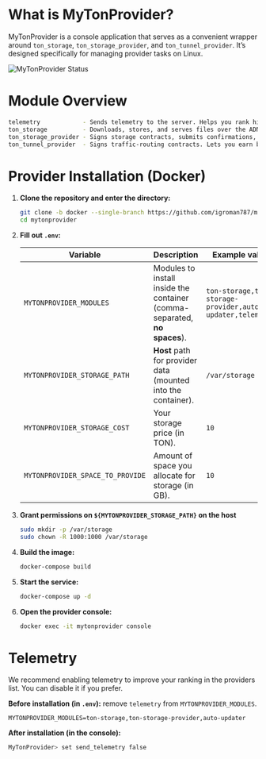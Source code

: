 # What is MyTonProvider?

MyTonProvider is a console application that serves as a convenient wrapper around `ton_storage`, `ton_storage_provider`, and `ton_tunnel_provider`. It’s designed specifically for managing provider tasks on Linux.

![MyTonProvider Status](resources/screen.png)

# Module Overview

```bash
telemetry            - Sends telemetry to the server. Helps you rank higher in the providers list.
ton_storage          - Downloads, stores, and serves files over the ADNL protocol. Required by ton_storage_provider.
ton_storage_provider - Signs storage contracts, submits confirmations, and receives payments. Lets you earn by storing others’ files.
ton_tunnel_provider  - Signs traffic-routing contracts. Lets you earn by proxying others’ traffic through your IP address.
```

# Provider Installation (Docker)

1. **Clone the repository and enter the directory:**

   ```bash
   git clone -b docker --single-branch https://github.com/igroman787/mytonprovider.git
   cd mytonprovider
   ```

2. **Fill out `.env`:**

   | Variable                         | Description                                                               | Example value                                             |
   | -------------------------------- | ------------------------------------------------------------------------- | --------------------------------------------------------- |
   | `MYTONPROVIDER_MODULES`          | Modules to install inside the container (comma-separated, **no spaces**). | `ton-storage,ton-storage-provider,auto-updater,telemetry` |
   | `MYTONPROVIDER_STORAGE_PATH`     | **Host** path for provider data (mounted into the container).             | `/var/storage`                                            |
   | `MYTONPROVIDER_STORAGE_COST`     | Your storage price (in TON).                                              | `10`                                                      |
   | `MYTONPROVIDER_SPACE_TO_PROVIDE` | Amount of space you allocate for storage (in GB).                         | `10`                                                      |

3. **Grant permissions on `${MYTONPROVIDER_STORAGE_PATH}` on the host**

   ```bash
   sudo mkdir -p /var/storage
   sudo chown -R 1000:1000 /var/storage
   ```

4. **Build the image:**

   ```bash
   docker-compose build
   ```

5. **Start the service:**

   ```bash
   docker-compose up -d
   ```

6. **Open the provider console:**

   ```bash
   docker exec -it mytonprovider console
   ```

# Telemetry

We recommend enabling telemetry to improve your ranking in the providers list. You can disable it if you prefer.

**Before installation (in `.env`):** remove `telemetry` from `MYTONPROVIDER_MODULES`.

```env
MYTONPROVIDER_MODULES=ton-storage,ton-storage-provider,auto-updater
```

**After installation (in the console):**

```bash
MyTonProvider> set send_telemetry false
```